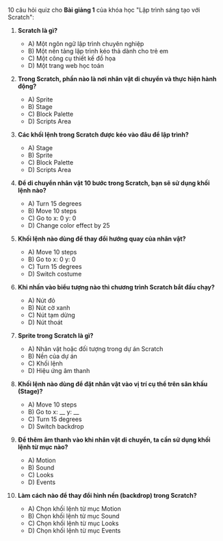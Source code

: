 10 câu hỏi quiz cho **Bài giảng 1** của khóa học "Lập trình sáng tạo với Scratch":

1. **Scratch là gì?**
   - A) Một ngôn ngữ lập trình chuyên nghiệp
   - B) Một nền tảng lập trình kéo thả dành cho trẻ em
   - C) Một công cụ thiết kế đồ họa
   - D) Một trang web học toán

2. **Trong Scratch, phần nào là nơi nhân vật di chuyển và thực hiện hành động?**
   - A) Sprite
   - B) Stage
   - C) Block Palette
   - D) Scripts Area

3. **Các khối lệnh trong Scratch được kéo vào đâu để lập trình?**
   - A) Stage
   - B) Sprite
   - C) Block Palette
   - D) Scripts Area

4. **Để di chuyển nhân vật 10 bước trong Scratch, bạn sẽ sử dụng khối lệnh nào?**
   - A) Turn 15 degrees
   - B) Move 10 steps
   - C) Go to x: 0 y: 0
   - D) Change color effect by 25

5. **Khối lệnh nào dùng để thay đổi hướng quay của nhân vật?**
   - A) Move 10 steps
   - B) Go to x: 0 y: 0
   - C) Turn 15 degrees
   - D) Switch costume

6. **Khi nhấn vào biểu tượng nào thì chương trình Scratch bắt đầu chạy?**
   - A) Nút đỏ
   - B) Nút cờ xanh
   - C) Nút tạm dừng
   - D) Nút thoát

7. **Sprite trong Scratch là gì?**
   - A) Nhân vật hoặc đối tượng trong dự án Scratch
   - B) Nền của dự án
   - C) Khối lệnh
   - D) Hiệu ứng âm thanh

8. **Khối lệnh nào dùng để đặt nhân vật vào vị trí cụ thể trên sân khấu (Stage)?**
   - A) Move 10 steps
   - B) Go to x: __ y: __
   - C) Turn 15 degrees
   - D) Switch backdrop

9. **Để thêm âm thanh vào khi nhân vật di chuyển, ta cần sử dụng khối lệnh từ mục nào?**
   - A) Motion
   - B) Sound
   - C) Looks
   - D) Events

10. **Làm cách nào để thay đổi hình nền (backdrop) trong Scratch?**
    - A) Chọn khối lệnh từ mục Motion
    - B) Chọn khối lệnh từ mục Sound
    - C) Chọn khối lệnh từ mục Looks
    - D) Chọn khối lệnh từ mục Events